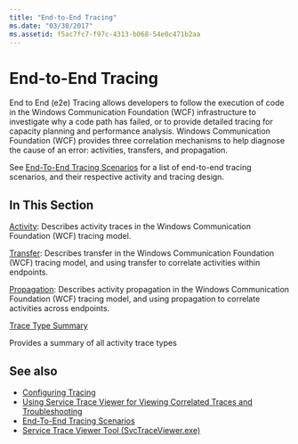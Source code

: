 ```yaml
---
title: "End-to-End Tracing"
ms.date: "03/30/2017"
ms.assetid: f5ac7fc7-f97c-4313-b068-54e0c471b2aa
---
```

# End-to-End Tracing
End to End (e2e) Tracing allows developers to follow the execution of code in the Windows Communication Foundation (WCF) infrastructure to investigate why a code path has failed, or to provide detailed tracing for capacity planning and performance analysis. Windows Communication Foundation (WCF) provides three correlation mechanisms to help diagnose the cause of an error: activities, transfers, and propagation.  
  
 See [End-To-End Tracing Scenarios](end-to-end-tracing-scenarios.md) for a list of end-to-end tracing scenarios, and their respective activity and tracing design.  
  
## In This Section  
 [Activity](activity.md):  Describes activity traces in the Windows Communication Foundation (WCF) tracing model.  
  
 [Transfer](transfer.md):  Describes transfer in the Windows Communication Foundation (WCF) tracing model, and using transfer to correlate activities within endpoints.  
  
 [Propagation](propagation.md):  Describes activity propagation in the Windows Communication Foundation (WCF) tracing model, and using propagation to correlate activities across endpoints.  
  
 [Trace Type Summary](trace-type-summary.md)  
  
 Provides a summary of all activity trace types  
  
## See also

- [Configuring Tracing](configuring-tracing.md)
- [Using Service Trace Viewer for Viewing Correlated Traces and Troubleshooting](using-service-trace-viewer-for-viewing-correlated-traces-and-troubleshooting.md)
- [End-To-End Tracing Scenarios](end-to-end-tracing-scenarios.md)
- [Service Trace Viewer Tool (SvcTraceViewer.exe)](../../service-trace-viewer-tool-svctraceviewer-exe.md)
